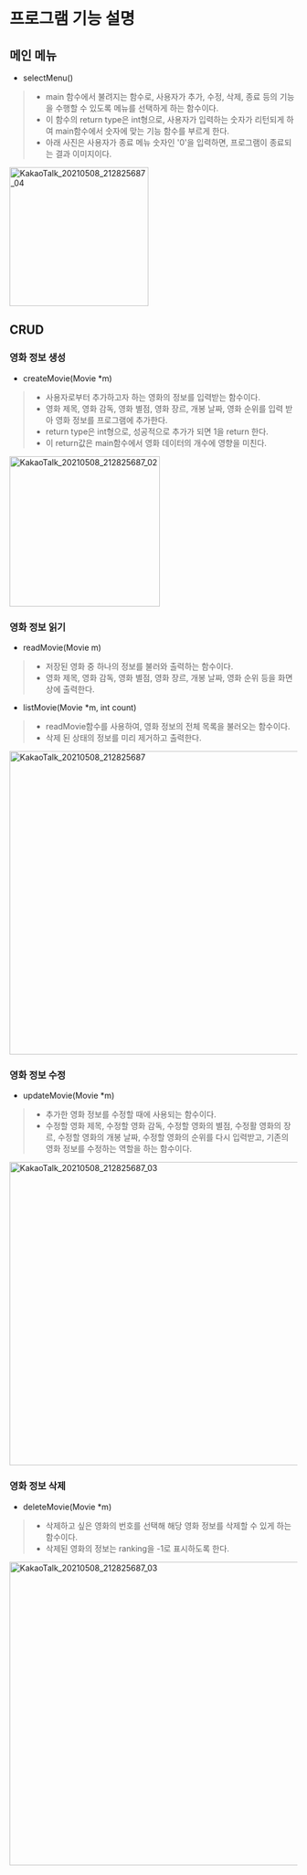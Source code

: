# 프로그램 기능 설명

## 메인 메뉴

* selectMenu()
 > + main 함수에서 불려지는 함수로, 사용자가 추가, 수정, 삭제, 종료 등의 기능을 수행할 수 있도록 메뉴를 선택하게 하는 함수이다.   
 > + 이 함수의 return type은 int형으로, 사용자가 입력하는 숫자가 리턴되게 하여 main함수에서 숫자에 맞는 기능 함수를 부르게 한다.   
 > + 아래 사진은 사용자가 종료 메뉴 숫자인 '0'을 입력하면, 프로그램이 종료되는 결과 이미지이다.
<img width="243" alt="KakaoTalk_20210508_212825687_04" src="https://user-images.githubusercontent.com/61354751/117539177-7315b800-b044-11eb-925a-93cfe21508ca.png">

## CRUD


### 영화 정보 생성
* createMovie(Movie *m) 
 > + 사용자로부터 추가하고자 하는 영화의 정보를 입력받는 함수이다.   
 > + 영화 제목, 영화 감독, 영화 별점, 영화 장르, 개봉 날짜, 영화 순위를 입력 받아 영화 정보를 프로그램에 추가한다.
 > + return type은 int형으로, 성공적으로 추가가 되면 1을 return 한다. 
 > + 이 return값은 main함수에서 영화 데이터의 개수에 영향을 미친다.   
 
 <img width="263" alt="KakaoTalk_20210508_212825687_02" src="https://user-images.githubusercontent.com/61354751/117539204-9476a400-b044-11eb-8f4d-b415d74948f0.png">

 
 ### 영화 정보 읽기
 
 * readMovie(Movie m)
 > + 저장된 영화 중 하나의 정보를 불러와 출력하는 함수이다. 
 > + 영화 제목, 영화 감독, 영화 별점, 영화 장르, 개봉 날짜, 영화 순위 등을 화면 상에 출력한다.

* listMovie(Movie *m, int count)
> + readMovie함수를 사용하여, 영화 정보의 전체 목록을 불러오는 함수이다. 
> + 삭제 된 상태의 정보를 미리 제거하고 출력한다. 
> 

<img width="531" alt="KakaoTalk_20210508_212825687" src="https://user-images.githubusercontent.com/61354751/117539186-7f9a1080-b044-11eb-9a1e-a0143cd69939.png">



 ### 영화 정보 수정
 * updateMovie(Movie *m)
 > + 추가한 영화 정보를 수정할 때에 사용되는 함수이다.   
 > + 수정할 영화 제목, 수정할 영화 감독, 수정할 영화의 별점, 수정활 영화의 장르, 수정할 영화의 개봉 날짜, 수정할 영화의 순위를 다시 입력받고, 기존의 영화 정보를 수정하는 역할을 하는 함수이다.   
 >

<img width="531" alt="KakaoTalk_20210508_212825687_03" src="https://user-images.githubusercontent.com/61354751/117539188-86c11e80-b044-11eb-9d9f-908ddb7f554e.png">

### 영화 정보 삭제
* deleteMovie(Movie *m)
> + 삭제하고 싶은 영화의 번호를 선택해 해당 영화 정보를 삭제할 수 있게 하는 함수이다. 
> + 삭제된 영화의 정보는 ranking을 -1로 표시하도록 한다. 
> 

<img width="531" alt="KakaoTalk_20210508_212825687_03" src="https://user-images.githubusercontent.com/61354751/117539214-a0626600-b044-11eb-837c-07b6243085f8.png">

